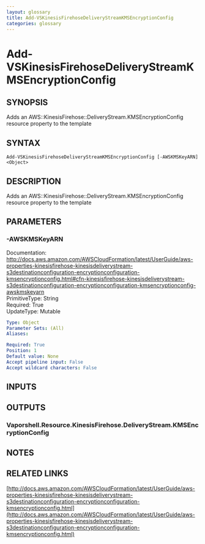 ```yaml
---
layout: glossary
title: Add-VSKinesisFirehoseDeliveryStreamKMSEncryptionConfig
categories: glossary
---
```


# Add-VSKinesisFirehoseDeliveryStreamKMSEncryptionConfig

## SYNOPSIS
Adds an AWS::KinesisFirehose::DeliveryStream.KMSEncryptionConfig resource property to the template

## SYNTAX

```
Add-VSKinesisFirehoseDeliveryStreamKMSEncryptionConfig [-AWSKMSKeyARN] <Object>
```

## DESCRIPTION
Adds an AWS::KinesisFirehose::DeliveryStream.KMSEncryptionConfig resource property to the template

## PARAMETERS

### -AWSKMSKeyARN
Documentation: http://docs.aws.amazon.com/AWSCloudFormation/latest/UserGuide/aws-properties-kinesisfirehose-kinesisdeliverystream-s3destinationconfiguration-encryptionconfiguration-kmsencryptionconfig.html#cfn-kinesisfirehose-kinesisdeliverystream-s3destinationconfiguration-encryptionconfiguration-kmsencryptionconfig-awskmskeyarn    
PrimitiveType: String    
Required: True    
UpdateType: Mutable

```yaml
Type: Object
Parameter Sets: (All)
Aliases: 

Required: True
Position: 1
Default value: None
Accept pipeline input: False
Accept wildcard characters: False
```

## INPUTS

## OUTPUTS

### Vaporshell.Resource.KinesisFirehose.DeliveryStream.KMSEncryptionConfig

## NOTES

## RELATED LINKS

[http://docs.aws.amazon.com/AWSCloudFormation/latest/UserGuide/aws-properties-kinesisfirehose-kinesisdeliverystream-s3destinationconfiguration-encryptionconfiguration-kmsencryptionconfig.html](http://docs.aws.amazon.com/AWSCloudFormation/latest/UserGuide/aws-properties-kinesisfirehose-kinesisdeliverystream-s3destinationconfiguration-encryptionconfiguration-kmsencryptionconfig.html)

